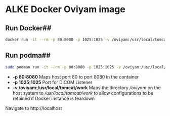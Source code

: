 # ALKE Docker Oviyam image #

## Run Docker##
```bash
docker run -it --rm -p 80:8080 -p 1025:1025 -v /oviyam:/usr/local/tomcat/work ghcr.io/murunwas/alke-oviyam:latest
```

## Run podma##
```bash
sudo podman run -it --rm -p 80:8080 -p 1025:1025 -v /oviyam:/usr/local/tomcat/work ghcr.io/murunwas/alke-oviyam:latest
```

* **-p 80:8080** Maps host port 80 to port 8080 in the container
* **-p 1025:1025** Port for DICOM Listener
* **-v /oviyam:/usr/local/tomcat/work** Maps the directory */oviyam* on the host system to */usr/local/tomcat/work* to allow configurations to be retained if Docker instance is teardown

Navigate to http://localhost
